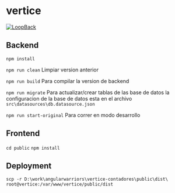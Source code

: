 # vertice

[![LoopBack](https://github.com/strongloop/loopback-next/raw/master/docs/site/imgs/branding/Powered-by-LoopBack-Badge-(blue)-@2x.png)](http://loopback.io/)


## Backend
`npm install`

`npm run clean` Limpiar version anterior

`npm run build` Para compilar la version de backend

`npm run migrate` Para actualizar/crear tablas de las base de datos
la configuracion de la base de datos esta en el archivo `src\datasources\db.datasource.json`

`npm run start-original` Para correr en modo desarrollo


## Frontend
`cd public`
`npm install`


## Deployment
`scp -r D:\work\angularwarriors\vertice-contadores\public\dist\ root@vertice:/var/www/vertice/public/dist`
